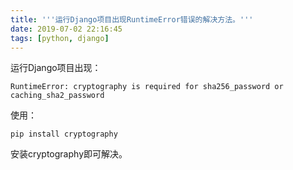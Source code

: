```yaml
---
title: '''运行Django项目出现RuntimeError错误的解决方法。'''
date: 2019-07-02 22:16:45
tags: [python, django]
---
```

运行Django项目出现：
```
RuntimeError: cryptography is required for sha256_password or caching_sha2_password
```
使用：
```
pip install cryptography
```
安装cryptography即可解决。